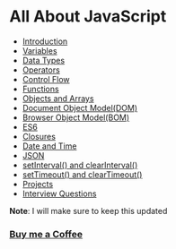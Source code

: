 # All About JavaScript

- [Introduction](https://praveenoruganti.github.io/praveenoruganti-vanilla-js/1_Introduction)
- [Variables](https://praveenoruganti.github.io/praveenoruganti-vanilla-js/2_Variables)
- [Data Types](https://praveenoruganti.github.io/praveenoruganti-vanilla-js/3_Data%20Types)
- [Operators](https://praveenoruganti.github.io/praveenoruganti-vanilla-js/4_Operators)
- [Control Flow](https://praveenoruganti.github.io/praveenoruganti-vanilla-js/5_Control%20Flow)
- [Functions](https://praveenoruganti.github.io/praveenoruganti-vanilla-js/6_Functions)
- [Objects and Arrays](https://praveenoruganti.github.io/praveenoruganti-vanilla-js/7_Objects%20and%20Arrays)
- [Document Object Model(DOM)](https://praveenoruganti.github.io/praveenoruganti-vanilla-js/8_Document%20Object%20Model(DOM))
- [Browser Object Model(BOM)](https://praveenoruganti.github.io/praveenoruganti-vanilla-js/9_Browser%20Object%20Model(BOM))
- [ES6](https://praveenoruganti.github.io/praveenoruganti-vanilla-js/10_ES6)
- [Closures](https://praveenoruganti.github.io/praveenoruganti-vanilla-js/11_Closures)
- [Date and Time](https://praveenoruganti.github.io/praveenoruganti-vanilla-js/12_Date_Time)
- [JSON](https://praveenoruganti.github.io/praveenoruganti-vanilla-js/13_JSON)
- [setInterval() and clearInterval()](https://praveenoruganti.github.io/praveenoruganti-vanilla-js/14_setInterval_clearInterval)
- [setTimeout() and clearTimeout()](https://praveenoruganti.github.io/praveenoruganti-vanilla-js/15_setTimeout_clearTimeout)
- [Projects](https://praveenoruganti.github.io/praveenoruganti-vanilla-js/0_Projects)
- [Interview Questions](https://praveenoruganti.github.io/praveenoruganti-vanilla-js/0_Interview%20Questions)

**Note**: I will make sure to keep this updated

### [Buy me a Coffee](http://bit.ly/2WryDT8)
